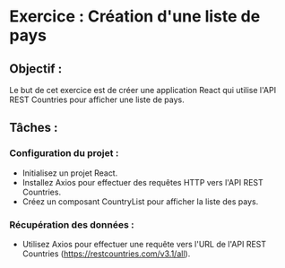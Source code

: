 # Exercice : Création d'une liste de pays

## Objectif :

Le but de cet exercice est de créer une application React qui utilise l'API REST Countries pour afficher une liste de pays.

## Tâches :

### Configuration du projet :
  - Initialisez un projet React.
  - Installez Axios pour effectuer des requêtes HTTP vers l'API REST Countries.
  - Créez un composant CountryList pour afficher la liste des pays.

### Récupération des données :
  - Utilisez Axios pour effectuer une requête vers l'URL de l'API REST Countries (https://restcountries.com/v3.1/all).